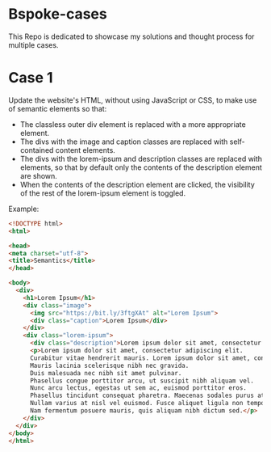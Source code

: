 # Bspoke-cases
This Repo is dedicated to showcase my solutions and thought process for multiple cases.


# Case 1
Update the website's HTML, without using JavaScript or CSS, to make use of semantic elements so that: 
- The classless outer div element is replaced with a more appropriate element.
- The divs with the image and caption classes are replaced with self-contained content elements.
- The divs with the lorem-ipsum and description classes are replaced with elements, so that by default only the contents of the description element are shown.
- When the contents of the description element are clicked, the visibility of the rest of the lorem-ipsum element is toggled.

Example:
```HTML
<!DOCTYPE html>
<html>

<head>
<meta charset="utf-8">
<title>Semantics</title>
</head>

<body>
  <div>
    <h1>Lorem Ipsum</h1>
    <div class="image">
      <img src="https://bit.ly/3ftgXAt" alt="Lorem Ipsum">
      <div class="caption">Lorem Ipsum</div>
    </div>
    <div class="lorem-ipsum">
      <div class="description">Lorem ipsum dolor sit amet, consectetur adipiscing elit...</div>
      <p>Lorem ipsum dolor sit amet, consectetur adipiscing elit. 
      Curabitur vitae hendrerit mauris. Lorem ipsum dolor sit amet, consectetur adipiscing elit. 
      Mauris lacinia scelerisque nibh nec gravida. 
      Duis malesuada nec nibh sit amet pulvinar. 
      Phasellus congue porttitor arcu, ut suscipit nibh aliquam vel. 
      Nunc arcu lectus, egestas ut sem ac, euismod porttitor eros. 
      Phasellus tincidunt consequat pharetra. Maecenas sodales purus at nulla finibus dapibus. 
      Nullam varius at nisl vel euismod. Fusce aliquet ligula non tempor fermentum. 
      Nam fermentum posuere mauris, quis aliquam nibh dictum sed.</p>
    </div>
  </div>
</body>
</html>
```
